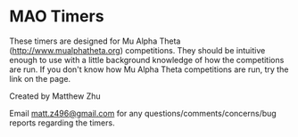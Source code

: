 MAO Timers
==========

These timers are designed for Mu Alpha Theta (http://www.mualphatheta.org) competitions. They should be intuitive enough to use with a little background knowledge of how the competitions are run. If you don't know how Mu Alpha Theta competitions are run, try the link on the page.

Created by Matthew Zhu

Email matt.z496@gmail.com for any questions/comments/concerns/bug reports regarding the timers.
